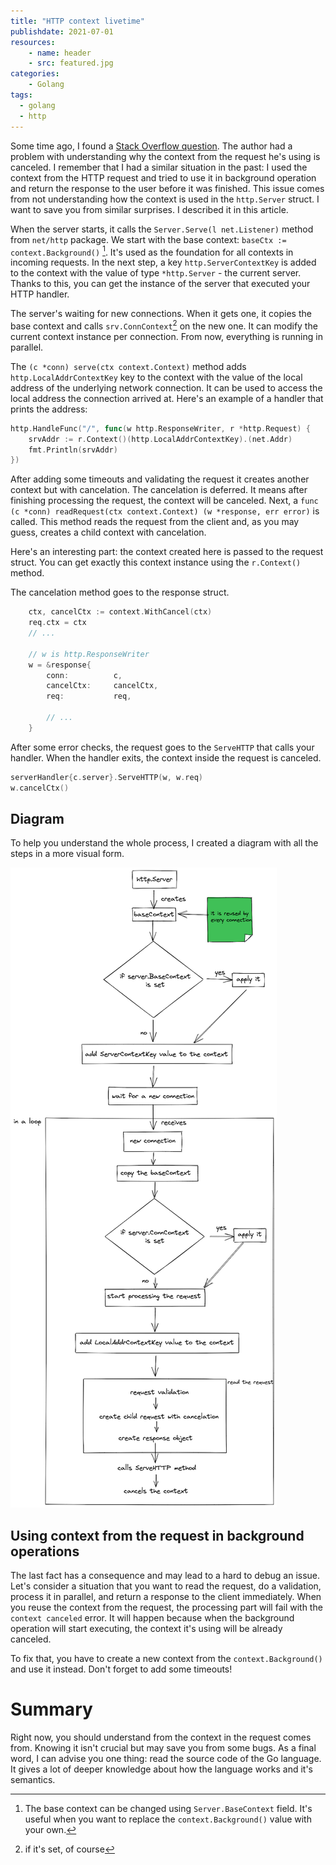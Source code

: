 ```yaml
---
title: "HTTP context livetime"
publishdate: 2021-07-01
resources:
    - name: header
    - src: featured.jpg
categories: 
    - Golang
tags:
  - golang
  - http
---
```


Some time ago, I found a [Stack Overflow question](https://stackoverflow.com/questions/29879036/go-websocket-server-use-of-closed-network-connection). The author had a problem with understanding why the context from the request he's using is canceled. I remember that I had a similar situation in the past: I used the context from the HTTP request and tried to use it in background operation and return the response to the user before it was finished. This issue comes from not understanding how the context is used in the `http.Server` struct. I want to save you from similar surprises. I described it in this article.

When the server starts, it calls the `Server.Serve(l net.Listener)` method from `net/http` package. We start with the base context: `baseCtx := context.Background()` [^1]. It's used as the foundation for all contexts in incoming requests. In the next step, a key `http.ServerContextKey` is added to the context with the value of type `*http.Server` - the current server. Thanks to this, you can get the instance of the server that executed your HTTP handler.

The server's waiting for new connections. When it gets one, it copies the base context and calls `srv.ConnContext`[^2] on the new one. It can modify the current context instance per connection. From now, everything is running in parallel.

The `(c *conn) serve(ctx context.Context)` method adds `http.LocalAddrContextKey` key to the context with the value of the local address of the underlying network connection. It can be used to access the local address the connection arrived at. Here's an example of a handler that prints the address:

```go
http.HandleFunc("/", func(w http.ResponseWriter, r *http.Request) {
	srvAddr := r.Context()(http.LocalAddrContextKey).(net.Addr)
	fmt.Println(srvAddr)
})
```

After adding some timeouts and validating the request it creates another context but with cancelation. The cancelation is deferred. It means after finishing processing the request, the context will be canceled. Next, a `func (c *conn) readRequest(ctx context.Context) (w *response, err error)` is called. This method reads the request from the client and, as you may guess, creates a child context with cancelation.

Here's an interesting part: the context created here is passed to the request struct. You can get exactly this context instance using the `r.Context()` method.

The cancelation method goes to the response struct.

```go
	ctx, cancelCtx := context.WithCancel(ctx)
	req.ctx = ctx
	// ...

    // w is http.ResponseWriter
	w = &response{
		conn:          c,
		cancelCtx:     cancelCtx,
		req:           req,

		// ...
	}
```

After some error checks, the request goes to the `ServeHTTP` that calls your handler. When the handler exits, the context inside the request is canceled.

```go
serverHandler{c.server}.ServeHTTP(w, w.req)
w.cancelCtx()
```

## Diagram

To help you understand the whole process, I created a diagram with all the steps in a more visual form.

![diagram](diagram.png)

## Using context from the request in background operations
The last fact has a consequence and may lead to a hard to debug an issue. Let's consider a situation that you want to read the request, do a validation, process it in parallel, and return a response to the client immediately. When you reuse the context from the request, the processing part will fail with the `context canceled` error. It will happen because when the background operation will start executing, the context it's using will be already canceled.

To fix that, you have to create a new context from the `context.Background()` and use it instead. Don't forget to add some timeouts!

# Summary

Right now, you should understand from the context in the request comes from. Knowing it isn't crucial but may save you from some bugs. As a final word, I can advise you one thing: read the source code of the Go language. It gives a lot of deeper knowledge about how the language works and it's semantics.

[^1]: The base context can be changed using `Server.BaseContext` field. It's useful when you want to replace the `context.Background()` value with your own. 
[^2]: if it's set, of course
